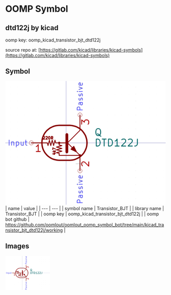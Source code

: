 # OOMP Symbol  
## dtd122j  by kicad  
  
oomp key: oomp_kicad_transistor_bjt_dtd122j  
  
source repo at: [https://gitlab.com/kicad/libraries/kicad-symbols](https://gitlab.com/kicad/libraries/kicad-symbols)  
## Symbol  
  
[![working.png](working_600.png)](working.png)  
| name | value | 
| --- | --- | 
| symbol name | Transistor_BJT | 
| library name | Transistor_BJT | 
| oomp key | oomp_kicad_transistor_bjt_dtd122j | 
| oomp bot github | https://github.com/oomlout/oomlout_oomp_symbol_bot/tree/main/kicad_transistor_bjt_dtd122j/working | 
## Images  
  
[![working.png](working_140.png)](working.png)  
